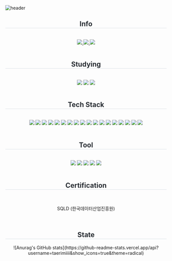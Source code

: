 <div>
  
  <!--Header-->
  ![header](https://capsule-render.vercel.app/api?type=venom&color=000000&height=300&section=header&text=You%20can%20do%20it!)

  
</div>

<div>
  <!--Body-->
  <div style="text-align: left;">
    <div align= "center">
    <h2 style="border-bottom: 1px solid #d8dee4; color: #282d33;">Info</h2> <br>
      <a href=https://taerimii.tistory.com/> <img src="https://img.shields.io/badge/Tistory-000000?style=for-the-badge&logo=Tistory&logoColor=white&link=https://taerimii.tistory.com/"> </a>
      <a href=https://hyper-noise-b36.notion.site/Kim-Taerim-281c2d48bf0080bfa8f5cad37517fbfd?pvs=74>
        <img src="https://img.shields.io/badge/Notion-000000?style=for-the-badge&logo=Notion&logoColor=white&link=https://hyper-noise-b36.notion.site/Kim-Taerim-281c2d48bf0080bfa8f5cad37517fbfd?pvs=74">
      </a>
      <a href=mailto:shipton0201@gmail.com> <img src="https://img.shields.io/badge/Gmail-EA4335?style=for-the-badge&logo=Gmail&logoColor=white&link=mailto:shipton0201@gmail.com"> </a>
    </div>  
    <br>

  <div align= "center">
  <h2 style="border-bottom: 1px solid #d8dee4; color: #282d33;">Studying</h2> <br>
    <img src="https://img.shields.io/badge/springboot-6DB33F?style=flat-square&logo=springboot&logoColor=white"/>
    <img src="https://img.shields.io/badge/MySQL-4479A1?style=flat-square&logo=MySQL&logoColor=white"/>
    <img src="https://img.shields.io/badge/Swagger-85EA2D?style=flat-square&logo=swagger&logoColor=white"/>
  </div>
  <br>

  <div align= "center">
  <h2 style="border-bottom: 1px solid #d8dee4; color: #282d33;">Tech Stack</h2> <br>
    <img src="https://img.shields.io/badge/Figma-F24E1E?style=flat-square&logo=Figma&logoColor=white"/>
    <img src="https://img.shields.io/badge/Python-3776AB?style=flat-square&logo=Python&logoColor=white"/>
    <img src="https://img.shields.io/badge/PyPy-193440?style=flat-square&logo=PyPy&logoColor=white"/>
    <img src="https://img.shields.io/badge/C-A8B9CC?style=flat-square&logo=C&logoColor=white"/>
    <img src="https://img.shields.io/badge/OpenJDK-000000?style=flat-square&logo=openjdk&logoColor=white"/>
    <img src="https://img.shields.io/badge/React-61DAFB?style=flat-square&logo=React&logoColor=white"/>
    <img src="https://img.shields.io/badge/React_Router-CA4245?style=flat-square&logo=reactrouter&logoColor=white"/>
    <img src="https://img.shields.io/badge/Expo-1C2024?style=flat-square&logo=Expo&logoColor=white"/>
    <img src="https://img.shields.io/badge/HTML5-E34F26?style=flat-square&logo=html5&logoColor=white"/>
    <img src="https://img.shields.io/badge/CSS-663399?style=flat-square&logo=CSS&logoColor=white"/>
    <img src="https://img.shields.io/badge/Tailwind_CSS-06B6D4?style=flat-square&logo=tailwindcss&logoColor=white"/>
    <img src="https://img.shields.io/badge/Javascript-F7DF1E?style=flat-square&logo=Javascript&logoColor=white"/>
    <img src="https://img.shields.io/badge/Typescript-3178C6?style=flat-square&logo=Typescript&logoColor=white"/>
    <img src="https://img.shields.io/badge/Arduino-00878F?style=flat-square&logo=Arduino&logoColor=white"/>
    <img src="https://img.shields.io/badge/PyTorch-EE4C2C?style=flat-square&logo=PyTorch&logoColor=white"/>
    <img src="https://img.shields.io/badge/NumPy-013243?style=flat-square&logo=NumPy&logoColor=white"/>
    <img src="https://img.shields.io/badge/Git-F05032?style=flat-square&logo=Git&logoColor=white"/>
    <img src="https://img.shields.io/badge/Firebase-DD2C00?style=flat-square&logo=Firebase&logoColor=white"/>
  </div>
  <br>

  <div align= "center">
  <h2 style="border-bottom: 1px solid #d8dee4; color: #282d33;">Tool</h2> <br>
    <img src="https://img.shields.io/badge/Intellijidea-000000?style=flat-square&logo=Intellijidea&logoColor=white"/>
    <img src="https://img.shields.io/badge/Notion-000000?style=flat-square&logo=Notion&logoColor=white"/>
    <img src="https://img.shields.io/badge/pnpm-F69220?style=flat-square&logo=pnpm&logoColor=white"/>
    <img src="https://img.shields.io/badge/Anaconda-44A833?style=flat-square&logo=Anaconda&logoColor=white"/>
    <img src="https://img.shields.io/badge/Jupyter-F37626?style=flat-square&logo=Jupyter&logoColor=white"/>
  </div>
  <br>

  <div align= "center">
  <h2 style="border-bottom: 1px solid #d8dee4; color: #282d33;">Certification</h2> <br>
    <p></p>SQLD (한국데이터산업진흥원)</p>
  </div>
  <br>

  <div align= "center">
    <h2 style="border-bottom: 1px solid #d8dee4; color: #282d33;">State</h2>  
    ![Anurag's GitHub stats](https://github-readme-stats.vercel.app/api?username=taerimiiii&show_icons=true&theme=radical)    
  </div>
  <br>

<!--
**taerimiiii/taerimiiii** is a ✨ _special_ ✨ repository because its `README.md` (this file) appears on your GitHub profile.

Here are some ideas to get you started:

- 🔭 I’m currently working on ...
- 🌱 I’m currently learning ...
- 👯 I’m looking to collaborate on ...
- 🤔 I’m looking for help with ...
- 💬 Ask me about ...
- 📫 How to reach me: ...
- 😄 Pronouns: ...
- ⚡ Fun fact: ...
-->

